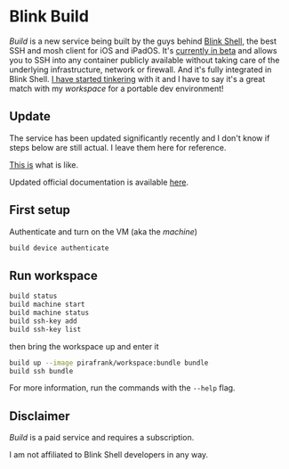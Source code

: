 # Blink Build

*Build* is a new service being built by the guys behind [Blink Shell](https://twitter.com/BlinkShell/), the best SSH and mosh client for iOS and iPadOS. It's [currently in beta](https://github.com/blinksh/blink/discussions/1698) and allows you to SSH into any container publicly available without taking care of the underlying infrastructure, network or firewall. And it's fully integrated in Blink Shell. [I have started tinkering](https://twitter.com/pirafrank/status/1423633599459471361) with it and I have to say it's a great match with my *workspace* for a portable dev environment!

## Update

The service has been updated significantly recently and I don't know if steps below are still actual. I leave them here for reference.

[This is](https://www.youtube.com/watch?v=78XukJvz5vg) what is like.

Updated official documentation is available [here](https://docs.blink.sh/build/start).

## First setup

Authenticate and turn on the VM (aka the *machine*)

```sh
build device authenticate
```

## Run workspace

```sh
build status
build machine start
build machine status
build ssh-key add
build ssh-key list
```

then bring the workspace up and enter it

```sh
build up --image pirafrank/workspace:bundle bundle
build ssh bundle
```

For more information, run the commands with the `--help` flag.

## Disclaimer

*Build* is a paid service and requires a subscription.

I am not affiliated to Blink Shell developers in any way.
